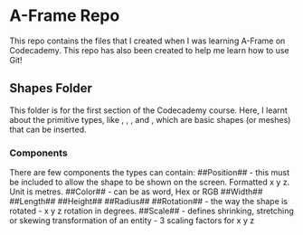 # A-Frame Repo
This repo contains the files that I created when I was learning A-Frame on Codecademy. This repo has also been created to help me learn how to use Git!

## Shapes Folder
This folder is for the first section of the Codecademy course. Here, I learnt about the primitive types, like <a-box>, <a-sphere>, <a-cylinder>, <a-plane> and <a-sky>, which are basic shapes (or meshes) that can be inserted.

### Components
There are few components the types can contain:
##Position## - this must be included to allow the shape to be shown on the screen. Formatted x y z. Unit is metres.
##Color## - can be as word, Hex or RGB
##Width##
##Length##
##Height##
##Radius##
##Rotation## - the way the shape is rotated - x y z rotation in degrees.
##Scale## - defines shrinking, stretching or skewing transformation of an entity - 3 scaling factors for x y z